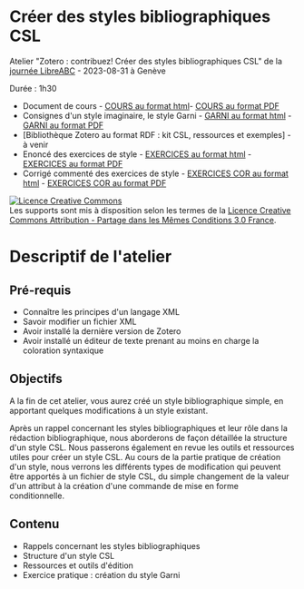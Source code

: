 # Créer des styles bibliographiques CSL

Atelier "Zotero : contribuez! Créer des styles bibliographiques CSL" de la [journée LibreABC](https://libreabc.ch) - 2023-08-31 à Genève

Durée : 1h30

* Document de cours - [COURS au format html](https://github.com/fflamerie/zotero_csl/blob/main/docs/CSL_cours.md)- [COURS au format PDF](https://github.com/fflamerie/zotero_csl/blob/main/docs/CSL_cours.pdf)
* Consignes d'un style imaginaire, le style Garni - [GARNI au format html](https://github.com/fflamerie/zotero_csl/blob/main/docs/CSL_consignes_garni.md) - [GARNI au format PDF](https://github.com/fflamerie/zotero_csl/blob/main/docs/CSL_consignes_garni.pdf)
* [Bibliothèque Zotero au format RDF : kit CSL, ressources et exemples] - à venir
* Enoncé des exercices de style - [EXERCICES au format html](https://github.com/fflamerie/zotero_csl/blob/main/docs/CSL_exercices_style.md) - [EXERCICES au format PDF](https://github.com/fflamerie/zotero_csl/blob/main/docs/CSL_exercices_style.pdf)
* Corrigé commenté des exercices de style - [EXERCICES COR au format html](https://github.com/fflamerie/zotero_csl/blob/main/docs/CSL_exercices_style_COR.md) - [EXERCICES COR au format PDF](https://github.com/fflamerie/zotero_csl/blob/main/docs/CSL_exercices_style_COR.pdf)


<a rel="license" href="http://creativecommons.org/licenses/by-sa/3.0/fr/"><img alt="Licence Creative Commons" style="border-width:0" src="https://i.creativecommons.org/l/by-sa/3.0/fr/88x31.png" /></a><br />Les supports sont mis à disposition selon les termes de la <a rel="license" href="http://creativecommons.org/licenses/by-sa/3.0/fr/">Licence Creative Commons Attribution -  Partage dans les Mêmes Conditions 3.0 France</a>.

# Descriptif de l'atelier

## Pré-requis

* Connaître les principes d'un langage XML
* Savoir modifier un fichier XML
* Avoir installé la dernière version de Zotero
* Avoir installé un éditeur de texte prenant au moins en charge la coloration syntaxique

## Objectifs

A la fin de cet atelier, vous aurez créé un style bibliographique simple, en apportant quelques modifications à un style existant. 

Après un rappel concernant les styles bibliographiques et leur rôle dans la rédaction bibliographique, nous aborderons de façon détaillée la structure d'un style CSL. Nous passerons également en revue les outils et ressources utiles pour créer un style CSL. Au cours de la partie pratique de création d'un style, nous verrons les différents types de modification qui peuvent être apportés à un fichier de style CSL, du simple changement de la valeur d'un attribut à la création d'une commande de mise en forme conditionnelle.

## Contenu

* Rappels concernant les styles bibliographiques
* Structure d'un style CSL
* Ressources et outils d'édition
* Exercice pratique : création du style Garni
